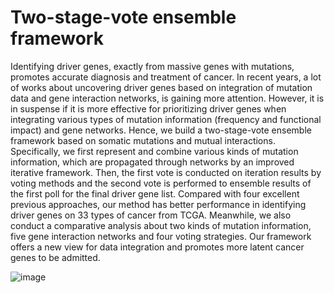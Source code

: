# Two-stage-vote ensemble framework
 
Identifying driver genes, exactly from massive genes with mutations, promotes accurate diagnosis and treatment of cancer. In recent years, a lot of works about uncovering driver genes based on integration of mutation data and gene interaction networks, is gaining more attention. However, it is in suspense if it is more effective for prioritizing driver genes when integrating various types of mutation information (frequency and functional impact) and gene networks. Hence, we build a two-stage-vote ensemble framework based on somatic mutations and mutual interactions. Specifically, we first represent and combine various kinds of mutation information, which are propagated through networks by an improved iterative framework. Then, the first vote is conducted on iteration results by voting methods and the second vote is performed to ensemble results of the first poll for the final driver gene list. Compared with four excellent previous approaches, our method has better performance in identifying driver genes on $33$ types of cancer from TCGA. Meanwhile, we also conduct a comparative analysis about two kinds of mutation information, five gene interaction networks and four voting strategies. Our framework offers a new view for data integration and promotes more latent cancer genes to be admitted. 

![image](https://github.com/gritheart/Two-stage-vote-ensemble-framework/master/1-flowchart.jpg)

